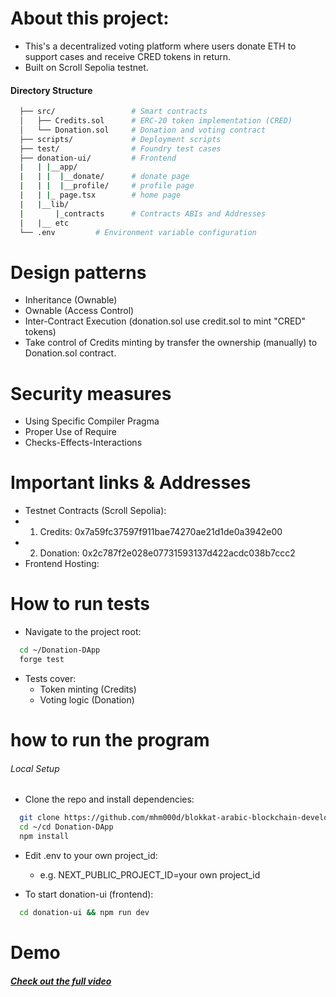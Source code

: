 
# About this project:
- This's a decentralized voting platform where users donate ETH to support cases and receive CRED tokens in return.
- Built on Scroll Sepolia testnet.
#### Directory Structure
```bash
  ├── src/                 # Smart contracts
  │   ├── Credits.sol      # ERC-20 token implementation (CRED)
  │   └── Donation.sol     # Donation and voting contract
  ├── scripts/             # Deployment scripts
  ├── test/                # Foundry test cases
  ├── donation-ui/         # Frontend 
  |   | |__app/
  |   | |  |__donate/      # donate page
  |   | |  |__profile/     # profile page
  |   | |_ page.tsx        # home page
  |   |__lib/
  |       |_contracts      # Contracts ABIs and Addresses
  |   |__ etc
  └── .env         # Environment variable configuration
```


# Design patterns
- Inheritance (Ownable)
- Ownable (Access Control)
- Inter-Contract Execution (donation.sol use credit.sol to mint "CRED" tokens)
- Take control of Credits minting by transfer the ownership (manually) to Donation.sol contract.

# Security measures
- Using Specific Compiler Pragma
- Proper Use of Require
- Checks-Effects-Interactions

# Important links & Addresses
- Testnet Contracts (Scroll Sepolia):
- 1. Credits: 0x7a59fc37597f911bae74270ae21d1de0a3942e00 
- 2. Donation: 0x2c787f2e028e07731593137d422acdc038b7ccc2
- Frontend Hosting:

# How to run tests
- Navigate to the project root:
```bash
  cd ~/Donation-DApp
  forge test
```
- Tests cover:
  - Token minting (Credits)
  - Voting logic (Donation)

# how to run the program
###### Local Setup
- Clone the repo and install dependencies:
```bash
  git clone https://github.com/mhm000d/blokkat-arabic-blockchain-developer-bootcamp-graduation-project.git
  cd ~/cd Donation-DApp
  npm install
```
- Edit .env to your own project_id:
  - e.g. NEXT_PUBLIC_PROJECT_ID=your own project_id


- To start donation-ui (frontend):
```bash
  cd donation-ui && npm run dev
```
# Demo
##### [Check out the full video](https://youtu.be/aK5OMq8yp2o)


